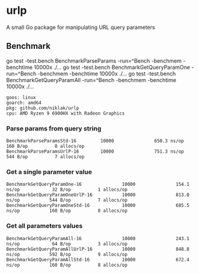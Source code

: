 # urlp
A small Go package for manipulating URL query parameters

## Benchmark


go test -test.bench BenchmarkParseParams -run=^Bench -benchmem -benchtime 10000x ./...
go test -test.bench BenchmarkGetQueryParamOne -run=^Bench -benchmem -benchtime 10000x ./...
go test -test.bench BenchmarkGetQueryParamAll -run=^Bench -benchmem -benchtime 10000x ./...


```
goos: linux
goarch: amd64
pkg: github.com/niklak/urlp
cpu: AMD Ryzen 9 6900HX with Radeon Graphics
```

### Parse params from query string

```
BenchmarkParseParamsStd-16         10000               650.3 ns/op           160 B/op          8 allocs/op
BenchmarkParseParamsUrlP-16        10000               751.3 ns/op           544 B/op          7 allocs/op
```

### Get a single parameter value

```
BenchmarkGetQueryParamOne-16               10000               154.1 ns/op            32 B/op          1 allocs/op
BenchmarkGetQueryParamOneUrlP-16           10000               813.0 ns/op           544 B/op          7 allocs/op
BenchmarkGetQueryParamOneStd-16            10000               685.5 ns/op           160 B/op          8 allocs/op
```

### Get all parameters values

```
BenchmarkGetQueryParamAll-16               10000               243.1 ns/op            64 B/op          3 allocs/op
BenchmarkGetQueryParamAllUrlP-16           10000               848.8 ns/op           592 B/op          9 allocs/op
BenchmarkGetQueryParamAllStd-16            10000               672.4 ns/op           160 B/op          8 allocs/op
```